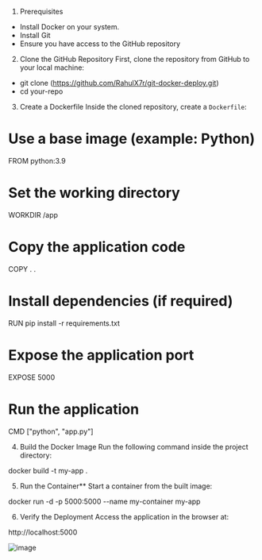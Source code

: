 1. Prerequisites
- Install Docker on your system.
- Install Git
- Ensure you have access to the GitHub repository

2. Clone the GitHub Repository
First, clone the repository from GitHub to your local machine:  

- git clone (https://github.com/RahulX7r/git-docker-deploy.git)
- cd your-repo

3. Create a Dockerfile
Inside the cloned repository, create a `Dockerfile`:

# Use a base image (example: Python)
FROM python:3.9

# Set the working directory
WORKDIR /app

# Copy the application code
COPY . .

# Install dependencies (if required)
RUN pip install -r requirements.txt

# Expose the application port
EXPOSE 5000

# Run the application
CMD ["python", "app.py"]

4. Build the Docker Image
Run the following command inside the project directory:

docker build -t my-app .

5. Run the Container**
Start a container from the built image:

docker run -d -p 5000:5000 --name my-container my-app

6. Verify the Deployment
Access the application in the browser at:

http://localhost:5000

![image](https://github.com/user-attachments/assets/aef3e288-7f40-402e-822e-c238764ab8b3)  



